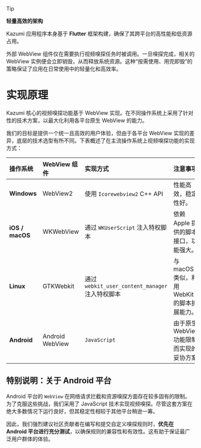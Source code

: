 > [!TIP]
> **轻量高效的架构**
>
> Kazumi 应用程序本身基于 **Flutter** 框架构建，确保了其跨平台的高性能和低资源占用。
>
> 外部 WebView 组件仅在需要执行视频嗅探任务时被调用。一旦嗅探完成，相关的 WebView 实例便会立即销毁，从而释放系统资源。这种“按需使用、用完即毁”的策略保证了应用在日常使用中的轻量化和高效率。

# 实现原理

Kazumi 核心的视频嗅探功能基于 WebView 实现。在不同操作系统上采用了针对性的技术方案，以最大化利用各平台原生 WebView 的能力。

我们的目标是提供一个统一且高效的用户体验，但由于各平台 WebView 实现的差异，底层的技术选型有所不同。下表概述了在主流操作系统上视频嗅探功能的实现方式：

| 操作系统 | WebView 组件 | 实现方式 | 注意事项 |
| :--- | :--- | :--- | :--- |
| **Windows** | WebView2 | 使用 `Icorewebview2` C++ API | 性能高效，稳定性好。 |
| **iOS / macOS** | WKWebView | 通过 `WKUserScript` 注入特权脚本 | 依赖 Apple 提供的脚本接口，功能强大。 |
| **Linux** | GTKWebkit | 通过 `webkit_user_content_manager` 注入特权脚本 | 与 macOS 类似，利用 WebKit 的脚本扩展能力。 |
| **Android** | Android WebView | `JavaScript` | 由于原生 WebView 功能限制而实现的妥协方案 |

## 特别说明：关于 Android 平台

Android 平台的 `WebView` 在网络请求拦截和资源嗅探方面存在较多固有的限制。为了克服这些挑战，我们采用了 JavaScript 技术实现视频嗅探。尽管这套方案在绝大多数情况下运行良好，但其稳定性相较于其他平台稍逊一筹。

因此，我们强烈建议社区贡献者在编写和提交自定义嗅探规则时，**优先在 Android 平台进行充分测试**，以确保规则的兼容性和有效性。这有助于保证最广泛用户群体的体验。
